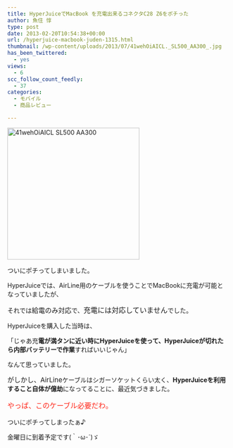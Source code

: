 ```yaml
---
title: HyperJuiceでMacBook を充電出来るコネクタC28 Z6をポチった
author: 魚住 惇
type: post
date: 2013-02-20T10:54:38+00:00
url: /hyperjuice-macbook-juden-1315.html
thumbnail: /wp-content/uploads/2013/07/41wehOiAICL._SL500_AA300_.jpg
has_been_twittered:
  - yes
views:
  - 6
scc_follow_count_feedly:
  - 37
categories:
  - モバイル
  - 商品レビュー

---
```

<img decoding="async" loading="lazy" title="41wehOiAICL._SL500_AA300_.jpg" src="/wp-content/uploads/2013/02/41wehOiAICL._SL500_AA300_.jpg" alt="41wehOiAICL SL500 AA300" width="300" height="300" border="0" />

<!--more-->

ついにポチってしまいました。</p> 

HyperJuiceでは、AirLine用のケーブルを使うことでMacBookに充電が可能となっていましたが、

それでは<span style="font-size: 15px;">給電のみ対応</span>で、<span style="font-size: 16px;">充電には対応していません</span>でした。</p> 

HyperJuiceを購入した当時は、

「じゃあ充**電が満タンに近い時にHyperJuiceを使って、HyperJuiceが切れたら内部バッテリーで作業**すればいいじゃん」</p> 

なんて思っていました。</p> 

<span style="font-size: 15px;">がしかし、AirLine</span>ケーブルはシガーソケットくらい太く、**HyperJuiceを利用すること自体が億劫**になってることに、最近気づきました。</p> 

<p style="font-size: 16px;">
  <span style="color: #ff2619;">やっぱ、このケーブル必要だわ。</span>
</p>

ついにポチってしまったぁ♪

金曜日に到着予定です(｀･ω･´)ゞ</p>